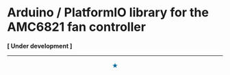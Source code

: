 # Arduino / PlatformIO library for the AMC6821 fan controller



**[ Under development ]**



----------
<p align="center" style="color:#069">&#9733;</p>
